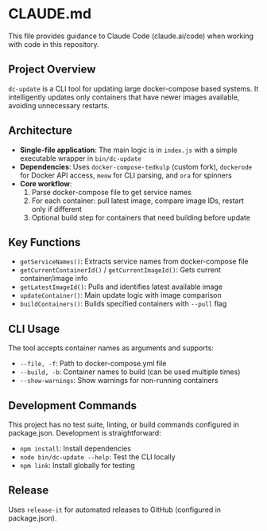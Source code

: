 # CLAUDE.md

This file provides guidance to Claude Code (claude.ai/code) when working with code in this repository.

## Project Overview

`dc-update` is a CLI tool for updating large docker-compose based systems. It intelligently updates only containers that have newer images available, avoiding unnecessary restarts.

## Architecture

- **Single-file application**: The main logic is in `index.js` with a simple executable wrapper in `bin/dc-update`
- **Dependencies**: Uses `docker-compose-tedkulp` (custom fork), `dockerode` for Docker API access, `meow` for CLI parsing, and `ora` for spinners
- **Core workflow**: 
  1. Parse docker-compose file to get service names
  2. For each container: pull latest image, compare image IDs, restart only if different
  3. Optional build step for containers that need building before update

## Key Functions

- `getServiceNames()`: Extracts service names from docker-compose file
- `getCurrentContainerId()` / `getCurrentImageId()`: Gets current container/image info
- `getLatestImageId()`: Pulls and identifies latest available image
- `updateContainer()`: Main update logic with image comparison
- `buildContainers()`: Builds specified containers with `--pull` flag

## CLI Usage

The tool accepts container names as arguments and supports:
- `--file, -f`: Path to docker-compose.yml file
- `--build, -b`: Container names to build (can be used multiple times)
- `--show-warnings`: Show warnings for non-running containers

## Development Commands

This project has no test suite, linting, or build commands configured in package.json. Development is straightforward:

- `npm install`: Install dependencies
- `node bin/dc-update --help`: Test the CLI locally
- `npm link`: Install globally for testing

## Release

Uses `release-it` for automated releases to GitHub (configured in package.json).